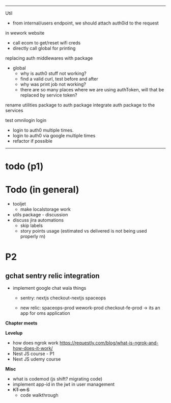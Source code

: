 
---
Util
- from internal/users endpoint, we should attach auth0id to the request

in wework website
- call ecom to get/reset wifi creds
- directly call global for printing

replacing auth middlewares with package
- global
	- why is auth0 stuff not working?
	- find a valid curl, test before and after
	- why was print job not working?
	- there are so many places where we are using authToken, will that be replaced by service token? 

rename utilities package to auth package
integrate auth package to the services 


test omnilogin login 
- login to auth0 multiple times. 
- login to auth0 via google multiple times
- refactor if possible




---
# todo (p1)


# Todo (in general)
- tooljet
	- make localstorage work
- utils package - discussion
- discuss jira automations
	- skip labels
	- story points usage (estimated vs delivered is not being used properly rn)


# P2
## gchat sentry relic integration
- implement google chat wala things
	- sentry: 
			nextjs
			checkout-nextjs
			spaceops
	
	- new relic:
			spaceops-prod
			wework-prod
			checkout-fe-prod -> its an app for oms application
			


**Chapter meets**


**Levelup**
- how does ngrok work https://requestly.com/blog/what-is-ngrok-and-how-does-it-work/
- Nest JS course - P1
- Next JS udemy course

**Misc**
- what is codemod (js shift? migrating code)
- implement app-id in the jwt in user management
- ~~KT on S~~
	- code walkthrough

